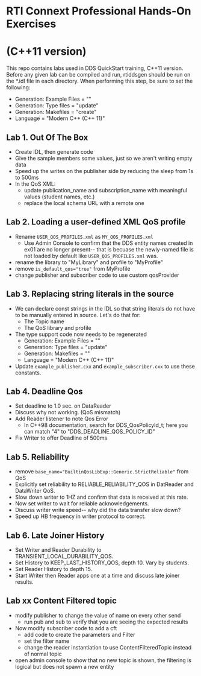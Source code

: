 # RTI Connext Professional Hands-On Exercises 
# (C++11 version)

This repo contains labs used in DDS QuickStart training, C++11 version. Before
any given lab can be compiled and run, rtiddsgen should be run on the \*.idl
file in each directory. When performing this step, be sure to set the following:
- Generation: Example Files = "<disable>"
- Generation: Type files = "update"
- Generation: Makefiles = "create"
- Language = "Modern C++ (C++ 11)"

## Lab 1. Out Of The Box

  - Create IDL, then generate code
  - Give the sample members some values, just so we aren't writing empty data
  - Speed up the writes on the publisher side by reducing the sleep from 1s to 500ms 
  - In the QoS XML:
    - update publication_name and subscription_name with meaningful values (student names, etc.)
    - replace the local schema URL with a remote one

## Lab 2. Loading a user-defined XML QoS profile

  - Rename `USER_QOS_PROFILES.xml` as `MY_QOS_PROFILES.xml`
    - Use Admin Console to confirm that the DDS entity names created in ex01 are no longer present-- that is becuase the newly-named file is not loaded by default like `USER_QOS_PROFILES.xml` was.
  - rename the library to "MyLibrary" and profile to "MyProfile"
  - remove `is_default_qos="true"` from MyProfile
  - change publisher and subscriber code to use custom qosProvider

## Lab 3. Replacing string literals in the source

  - We can declare const strings in the IDL so that string literals do not have to be manually entered in source. Let's do that for:
    - The Topic name
    - The QoS library and profile
  - The type support code now needs to be regenerated
    - Generation: Example Files = "<disable>"
    - Generation: Type files = "update"
    - Generation: Makefiles = "<disable>"
    - Language = "Modern C++ (C++ 11)"
  - Update `example_publisher.cxx` and `example_subscriber.cxx` to use these constants.

## Lab 4. Deadline Qos

  - Set deadline to 1.0 sec. on DataReader
  - Discuss why not working. (QoS mismatch)
  - Add Reader listener to note Qos Error
    - In C++98 documentation, search for DDS_QosPolicyId_t; here you can match "4" to "DDS_DEADLINE_QOS_POLICY_ID"
  - Fix Writer to offer Deadline of 500ms

## Lab 5. Reliability

  - remove `base_name="BuiltinQosLibExp::Generic.StrictReliable"` from QoS
  - Explicitly set reliability to RELIABLE_RELIABILITY_QOS in DatReader and DataWriter QoS.
  - Slow down writer to 1HZ and confirm that data is received at this rate.
  - Now set writer to wait for reliable acknowledgements.
  - Discuss writer write speed-- why did the data transfer slow down?
  - Speed up HB frequency in writer protocol to correct.

## Lab 6. Late Joiner History

  - Set Writer and Reader Durability to TRANSIENT_LOCAL_DURABILITY_QOS.
  - Set History to KEEP_LAST_HISTORY_QOS, depth 10. Vary by students.
  - Set Reader History to depth 15.
  - Start Writer then Reader apps one at a time and discuss late joiner results.

## Lab xx Content Filtered topic

  - modify publisher to change the value of name on every other send
    - run pub and sub to verify that you are seeing the expected results
  - Now modify subscriber code to add a cft
    - add code to create the parameters and Filter
    - set the filter name
    - change the reader instantiation to use ContentFilteredTopic instead of normal topic
  - open admin console to show that no new topic is shown, the filtering is logical but
    does not spawn a new entity
